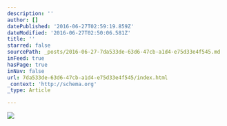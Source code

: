 ```yaml
---
description: ''
author: []
datePublished: '2016-06-27T02:59:19.859Z'
dateModified: '2016-06-27T02:50:06.581Z'
title: ''
starred: false
sourcePath: _posts/2016-06-27-7da533de-63d6-47cb-a1d4-e75d33e4f545.md
inFeed: true
hasPage: true
inNav: false
url: 7da533de-63d6-47cb-a1d4-e75d33e4f545/index.html
_context: 'http://schema.org'
_type: Article

---
```

![](https://the-grid-user-content.s3-us-west-2.amazonaws.com/d911a676-1b9d-4003-b3df-7ec2d05c5860.png)
